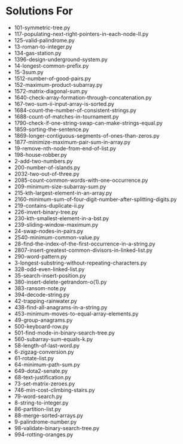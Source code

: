 # Solutions For

- 101-symmetric-tree.py
- 117-populating-next-right-pointers-in-each-node-II.py
- 125-valid-palindrome.py
- 13-roman-to-integer.py
- 134-gas-station.py
- 1396-design-underground-system.py
- 14-longest-common-prefix.py
- 15-3sum.py
- 1512-number-of-good-pairs.py
- 152-maximum-product-subarray.py
- 1572-matrix-diagonal-sum.py
- 1640-check-array-formation-through-concatenation.py
- 167-two-sum-ii-input-array-is-sorted.py
- 1684-count-the-number-of-consistent-strings.py
- 1688-count-of-matches-in-tournament.py
- 1790-check-if-one-string-swap-can-make-strings-equal.py
- 1859-sorting-the-sentence.py
- 1869-longer-contiguous-segments-of-ones-than-zeros.py
- 1877-minimize-maximum-pair-sum-in-array.py
- 19-remove-nth-node-from-end-of-list.py
- 198-house-robber.py
- 2-add-two-numbers.py
- 200-number-of-islands.py
- 2032-two-out-of-three.py
- 2085-count-common-words-with-one-occurrence.py
- 209-minimum-size-subarray-sum.py
- 215-kth-largest-element-in-an-array.py
- 2160-minimum-sum-of-four-digit-number-after-splitting-digits.py
- 219-contains-duplicate-ii.py
- 226-invert-binary-tree.py
- 230-kth-smallest-element-in-a-bst.py
- 239-sliding-window-maximum.py
- 24-swap-nodes-in-pairs.py
- 2540-minimum-common-value.py
- 28-find-the-index-of-the-first-occurrence-in-a-string.py
- 2807-insert-greatest-common-divisors-in-linked-list.py
- 290-word-pattern.py
- 3-longest-substring-without-repeating-characters.py
- 328-odd-even-linked-list.py
- 35-search-insert-position.py
- 380-insert-delete-getrandom-o(1).py
- 383-ransom-note.py
- 394-decode-string.py
- 42-trapping-rainwater.py
- 438-find-all-anagrams-in-a-string.py
- 453-minimum-moves-to-equal-array-elements.py
- 49-group-anagrams.py
- 500-keyboard-row.py
- 501-find-mode-in-binary-search-tree.py
- 560-subarray-sum-equals-k.py
- 58-length-of-last-word.py
- 6-zigzag-conversion.py
- 61-rotate-list.py
- 64-minimum-path-sum.py
- 649-dota2-senate.py
- 68-text-justification.py
- 73-set-matrix-zeroes.py
- 746-min-cost-climbing-stairs.py
- 79-word-search.py
- 8-string-to-integer.py
- 86-partition-list.py
- 88-merge-sorted-arrays.py
- 9-palindrome-number.py
- 98-validate-binary-search-tree.py
- 994-rotting-oranges.py

